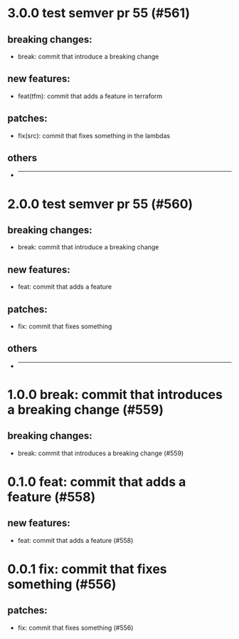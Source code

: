 # 3.0.0 test semver pr 55 (#561)

## breaking changes:
* break: commit that introduce a breaking change
## new features:
* feat(tfm): commit that adds a feature in terraform
## patches:
* fix(src): commit that fixes something in the lambdas
## others
* ---------

# 2.0.0 test semver pr 55 (#560)

## breaking changes:
* break: commit that introduce a breaking change
## new features:
* feat: commit that adds a feature
## patches:
* fix: commit that fixes something
## others
* ---------

# 1.0.0 break: commit that introduces a breaking change (#559)

## breaking changes:
* break: commit that introduces a breaking change (#559)

# 0.1.0 feat: commit that adds a feature (#558)

## new features:
* feat: commit that adds a feature (#558)

# 0.0.1 fix: commit that fixes something (#556)

## patches:
* fix: commit that fixes something (#556)

